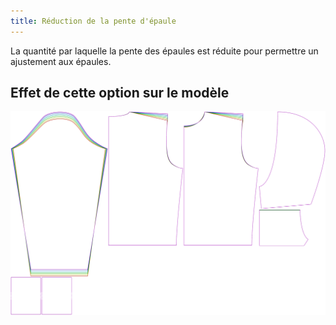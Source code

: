 ```yaml
---
title: Réduction de la pente d'épaule
---
```


La quantité par laquelle la pente des épaules est réduite pour permettre un ajustement aux épaules.

## Effet de cette option sur le modèle

![Cette image montre l'effet de cette option en superposant plusieurs variantes qui ont une valeur différente pour cette option](huey_shoulderslopereduction_sample.svg "Effet de cette option sur le modèle")
